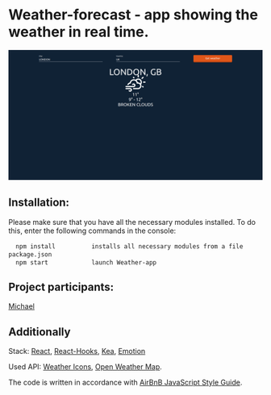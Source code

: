 # Weather-forecast - app showing the weather in real time.

![Profile Page](/main.png)

## Installation:

Please make sure that you have all the necessary modules installed. 
To do this, enter the following commands in the console:

      npm install          installs all necessary modules from a file package.json
      npm start            launch Weather-app

## Project participants:

[Michael](https://github.com/mamboojamboo)

## Additionally

Stack: [React](https://reactjs.org/), [React-Hooks](https://reactjs.org/docs/hooks-intro.html), [Kea](https://kea.js.org/), [Emotion](https://emotion.sh/docs/introduction)

Used API: [Weather Icons](https://github.com/erikflowers/weather-icons),
[Open Weather Map](https://openweathermap.org/).

The code is written in accordance with [AirBnB JavaScript Style Guide](http://airbnb.io/projects/javascript).